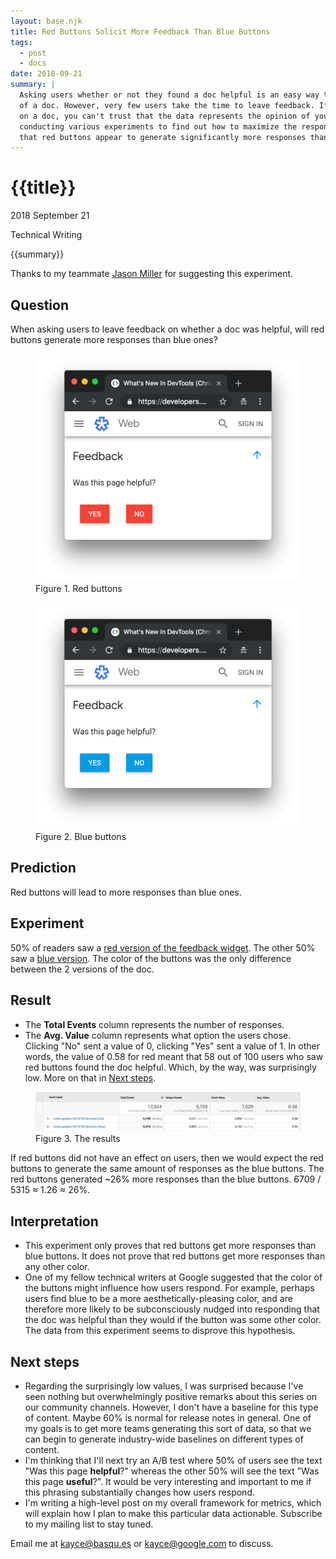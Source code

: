 ```yaml
---
layout: base.njk
title: Red Buttons Solicit More Feedback Than Blue Buttons
tags: 
  - post
  - docs
date: 2018-09-21
summary: |
  Asking users whether or not they found a doc helpful is an easy way to measure the quality
  of a doc. However, very few users take the time to leave feedback. If you've only got 2 or 3 responses
  on a doc, you can't trust that the data represents the opinion of your audience at large. I've been
  conducting various experiments to find out how to maximize the response rate. In this experiment, I learned
  that red buttons appear to generate significantly more responses than blue ones.
---
```


<h1 id="title">{{title}}</h1>

<p id="time">
  <time datetime="2018-09-21">2018 September 21</time>
</p>

<p id="category">Technical Writing</p>

<p id="summary">
{{summary}}
</p>

Thanks to my teammate [Jason Miller](https://twitter.com/_developit) for suggesting this experiment.

## Question

When asking users to leave feedback on whether a doc was helpful, will red buttons generate more responses than
blue ones?

<figure>
  <img src="/media/red.png"/>
  <figcaption>Figure 1. Red buttons</figcaption>
</figure>

<figure>
  <img src="/media/blue.png"/>
  <figcaption>Figure 2. Blue buttons</figcaption>
</figure>

## Prediction

[green]: https://blog.hubspot.com/blog/tabid/6307/bid/20566/the-button-color-a-b-test-red-beats-green.aspx

Red buttons will lead to more responses than blue ones.

## Experiment

50% of readers saw a [red version of the feedback widget][red]. The other 50% saw a [blue version][blue].
The color of the buttons was the only difference between the 2 versions of the doc.

[red]: https://developers.google.com/web/updates/2018/05/devtools?experiment=25#feedback
[blue]: https://developers.google.com/web/updates/2018/05/devtools?experiment=75#feedback

## Result

* The **Total Events** column represents the number of responses.
* The **Avg. Value** column represents what option the users chose. Clicking "No"
  sent a value of 0, clicking "Yes" sent a value of 1. In other words, the value of
  0.58 for red meant that 58 out of 100 users who saw red buttons found the doc helpful. Which,
  by the way, was surprisingly low. More on that in [Next steps](#next).

<figure>
  <img src="/media/redblue.png"/>
  <figcaption>Figure 3. The results</figcaption>
</figure>


If red buttons did not have an effect on users, then we would expect the red buttons to generate the
same amount of responses as the blue buttons. The red buttons generated ~26% more responses than the blue buttons.
6709 / 5315 ≈ 1.26 ≈ 26%.

## Interpretation

* This experiment only proves that red buttons get more responses than blue buttons. It does not
  prove that red buttons get more responses than any other color.
* One of my fellow technical writers at Google suggested that the color of the buttons might
  influence how users respond. For example, perhaps users find blue to be a more aesthetically-pleasing
  color, and are therefore more likely to be subconsciously nudged into responding that the doc was
  helpful than they would if the button was some other color. The data from this experiment seems to
  disprove this hypothesis.

<h2 id="next">Next steps</h2>

* Regarding the surprisingly low values, I was surprised because I've seen nothing but overwhelmingly positive
  remarks about this series on our community channels. However, I don't have a baseline for this type of content.
  Maybe 60% is normal for release notes in general. One of my goals is to get more teams generating this sort of data,
  so that we can begin to generate industry-wide baselines on different types of content.
* I'm thinking that I'll next try an A/B test where 50% of users see the text "Was this page **helpful**?" whereas
  the other 50% will see the text "Was this page **useful**?". It would be very interesting and important to me
  if this phrasing substantially changes how users respond.
* I'm writing a high-level post on my overall framework for metrics, which will explain how I plan to make this
  particular data actionable. Subscribe to my mailing list to stay tuned.

Email me at kayce@basqu.es or kayce@google.com to discuss.
